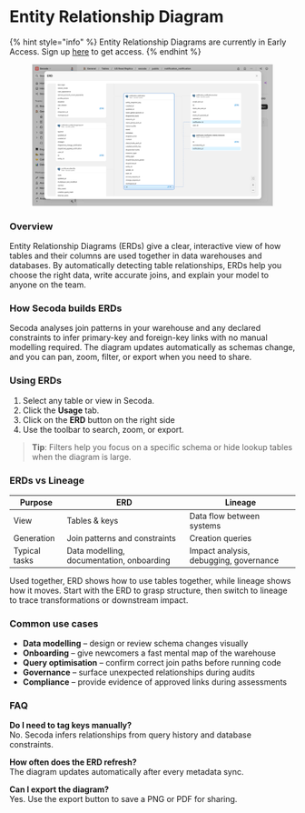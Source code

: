 # Entity Relationship Diagram

{% hint style="info" %}
Entity Relationship Diagrams are currently in Early Access. Sign up [here](https://tally.so/r/mK4x1D) to get access.&#x20;
{% endhint %}

<figure><img src="../.gitbook/assets/image.png" alt=""><figcaption></figcaption></figure>

### Overview

Entity Relationship Diagrams (ERDs) give a clear, interactive view of how tables and their columns are used together in data warehouses and databases. By automatically detecting table relationships, ERDs help you choose the right data, write accurate joins, and explain your model to anyone on the team.

### How Secoda builds ERDs

Secoda analyses join patterns in your warehouse and any declared constraints to infer primary-key and foreign-key links with no manual modelling required. The diagram updates automatically as schemas change, and you can pan, zoom, filter, or export when you need to share.

### Using ERDs

1. Select any table or view in Secoda.
2. Click the **Usage** tab.
3. Click on the **ERD** button on the right side
4. Use the toolbar to search, zoom, or export.

> **Tip**: Filters help you focus on a specific schema or hide lookup tables when the diagram is large.

### ERDs vs Lineage

| Purpose       | ERD                                       | Lineage                                |
| ------------- | ----------------------------------------- | -------------------------------------- |
| View          | Tables & keys                             | Data flow between systems              |
| Generation    | Join patterns and constraints             | Creation queries                       |
| Typical tasks | Data modelling, documentation, onboarding | Impact analysis, debugging, governance |

Used together, ERD shows how to use tables together, while lineage shows how it moves. Start with the ERD to grasp structure, then switch to lineage to trace transformations or downstream impact.

### Common use cases

* **Data modelling** – design or review schema changes visually
* **Onboarding** – give newcomers a fast mental map of the warehouse
* **Query optimisation** – confirm correct join paths before running code
* **Governance** – surface unexpected relationships during audits
* **Compliance** – provide evidence of approved links during assessments

### FAQ

**Do I need to tag keys manually?**\
No. Secoda infers relationships from query history and database constraints.

**How often does the ERD refresh?**\
The diagram updates automatically after every metadata sync.

**Can I export the diagram?**\
Yes. Use the export button to save a PNG or PDF for sharing.
